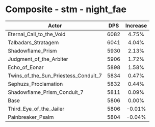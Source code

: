 # Composite - stm - night_fae
| Actor | DPS | Increase |
|---|:---:|:---:|
|Eternal_Call_to_the_Void|6082|4.75%|
|Talbadars_Stratagem|6041|4.04%|
|Shadowflame_Prism|5930|2.13%|
|Judgment_of_the_Arbiter|5906|1.72%|
|Echo_of_Eonar|5898|1.58%|
|Twins_of_the_Sun_Priestess_Conduit_7|5834|0.47%|
|Sephuzs_Proclamation|5832|0.44%|
|Shadowflame_Prism_Conduit_7|5811|0.09%|
|Base|5806|0.00%|
|Third_Eye_of_the_Jailer|5806|-0.01%|
|Painbreaker_Psalm|5804|-0.04%|

